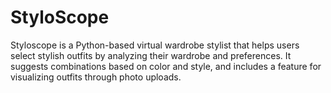 # StyloScope
Styloscope is a Python-based virtual wardrobe stylist that helps users select stylish outfits by analyzing their wardrobe and preferences. It suggests combinations based on color and style, and includes a feature for visualizing outfits through photo uploads.
